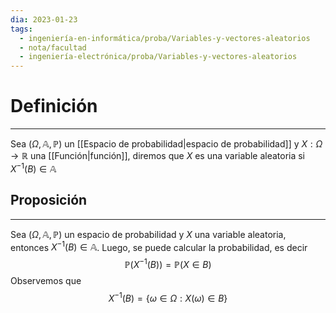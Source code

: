 ```yaml
---
dia: 2023-01-23
tags:
  - ingeniería-en-informática/proba/Variables-y-vectores-aleatorios
  - nota/facultad
  - ingeniería-electrónica/proba/Variables-y-vectores-aleatorios
---
```

# Definición
---
Sea $(\Omega, \mathbb{A}, \mathbb{P})$ un [[Espacio de probabilidad|espacio de probabilidad]] y $X : \Omega \to \mathbb{R}$ una [[Función|función]], diremos que $X$ es una variable aleatoria si $X^{-1}(B) \in \mathbb{A}$

## Proposición
---
Sea $(\Omega, \mathbb{A}, \mathbb{P})$ un espacio de probabilidad y $X$ una variable aleatoria, entonces $X^{-1}(B) \in \mathbb{A}$. Luego, se puede calcular la probabilidad, es decir $$ \mathbb{P}(X^{-1}(B)) = \mathbb{P}(X \in B) $$
Observemos que $$ X^{-1}(B) = \{ \omega \in \Omega : X(\omega) \in B \} $$
